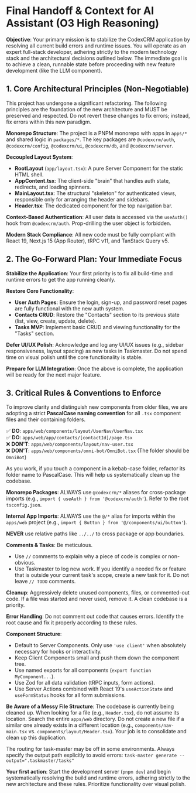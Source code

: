 # Final Handoff & Context for AI Assistant (O3 High Reasoning)

**Objective**: Your primary mission is to stabilize the CodexCRM application by resolving all current build errors and runtime issues. You will operate as an expert full-stack developer, adhering strictly to the modern technology stack and the architectural decisions outlined below. The immediate goal is to achieve a clean, runnable state before proceeding with new feature development (like the LLM component).

## 1. Core Architectural Principles (Non-Negotiable)

This project has undergone a significant refactoring. The following principles are the foundation of the new architecture and MUST be preserved and respected. Do not revert these changes to fix errors; instead, fix errors within this new paradigm.

**Monorepo Structure**: The project is a PNPM monorepo with apps in `apps/*` and shared logic in `packages/*`. The key packages are `@codexcrm/auth`, `@codexcrm/config`, `@codexcrm/ui`, `@codexcrm/db`, and `@codexcrm/server`.

**Decoupled Layout System**:
- **RootLayout** (`app/layout.tsx`): A pure Server Component for the static HTML shell.
- **AppContent.tsx**: The client-side "brain" that handles auth state, redirects, and loading spinners.
- **MainLayout.tsx**: The structural "skeleton" for authenticated views, responsible only for arranging the header and sidebars.
- **Header.tsx**: The dedicated component for the top navigation bar.

**Context-Based Authentication**: All user data is accessed via the `useAuth()` hook from `@codexcrm/auth`. Prop-drilling the user object is forbidden.

**Modern Stack Compliance**: All new code must be fully compliant with React 19, Next.js 15 (App Router), tRPC v11, and TanStack Query v5.

## 2. The Go-Forward Plan: Your Immediate Focus

**Stabilize the Application**: Your first priority is to fix all build-time and runtime errors to get the app running cleanly.

**Restore Core Functionality**:
- **User Auth Pages**: Ensure the login, sign-up, and password reset pages are fully functional with the new auth system.
- **Contacts CRUD**: Restore the "Contacts" section to its previous state (list, view, create, update, delete).
- **Tasks MVP**: Implement basic CRUD and viewing functionality for the "Tasks" section.

**Defer UI/UX Polish**: Acknowledge and log any UI/UX issues (e.g., sidebar responsiveness, layout spacing) as new tasks in Taskmaster. Do not spend time on visual polish until the core functionality is stable.

**Prepare for LLM Integration**: Once the above is complete, the application will be ready for the next major feature.

## 3. Critical Rules & Conventions to Enforce

To improve clarity and distinguish new components from older files, we are adopting a strict **PascalCase naming convention** for all `.tsx` component files and their containing folders.

✅ **DO**: `apps/web/components/layout/UserNav/UserNav.tsx`  
✅ **DO**: `apps/web/app/contacts/[contactId]/page.tsx`  
❌ **DON'T**: `apps/web/components/layout/nav-user.tsx`  
❌ **DON'T**: `apps/web/components/omni-bot/OmniBot.tsx` (The folder should be `OmniBot`)

As you work, if you touch a component in a kebab-case folder, refactor its folder name to PascalCase. This will help us systematically clean up the codebase.

**Monorepo Packages**: ALWAYS use `@codexcrm/*` aliases for cross-package imports (e.g., `import { useAuth } from '@codexcrm/auth'`). Refer to the root `tsconfig.json`.

**Internal App Imports**: ALWAYS use the `@/*` alias for imports within the `apps/web` project (e.g., `import { Button } from '@/components/ui/button'`).

**NEVER** use relative paths like `../../` to cross package or app boundaries.

**Comments & Tasks**: Be meticulous.
- Use `//` comments to explain why a piece of code is complex or non-obvious.
- Use Taskmaster to log new work. If you identify a needed fix or feature that is outside your current task's scope, create a new task for it. Do not leave `// TODO` comments.

**Cleanup**: Aggressively delete unused components, files, or commented-out code. If a file was started and never used, remove it. A clean codebase is a priority.

**Error Handling**: Do not comment out code that causes errors. Identify the root cause and fix it properly according to these rules.

**Component Structure**:
- Default to Server Components. Only use `'use client'` when absolutely necessary for hooks or interactivity.
- Keep Client Components small and push them down the component tree.
- Use named exports for all components (`export function MyComponent...`).
- Use Zod for all data validation (tRPC inputs, form actions).
- Use Server Actions combined with React 19's `useActionState` and `useFormStatus` hooks for all form submissions.

**Be Aware of a Messy File Structure**: The codebase is currently being cleaned up. When looking for a file (e.g., `Header.tsx`), do not assume its location. Search the entire `apps/web` directory. Do not create a new file if a similar one already exists in a different location (e.g., `components/nav-main.tsx` vs. `components/layout/Header.tsx`). Your job is to consolidate and clean up this duplication.

The routing for task-master may be off in some environments. Always specify the output path explicitly to avoid errors: `task-master generate --output=".taskmaster/tasks"`

**Your first action**: Start the development server (`pnpm dev`) and begin systematically resolving the build and runtime errors, adhering strictly to the new architecture and these rules. Prioritize functionality over visual polish.